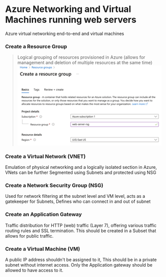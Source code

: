 # Azure Networking and Virtual Machines running web servers
Azure virtual networking end-to-end and virtual machines

### Create a Resource Group
> Logical grouping of resources provisioned in Azure (allows for management and deletion of multiple resources at the same time) 
![Create Resource Group](./assets/resource-group.png)

### Create a Virtual Network (VNET)
Emulation of physical networking and a logically isolated section in Azure, VNets can be further Segmented using Subnets and protected using NSG

### Create a Network Security Group (NSG)
Used for network filtering at the subnet level and VM level, acts as a gatekeeper for Subnets, Defines who can connect in and out of subnet

### Create an Application Gateway
Traffic distribution for HTTP (web) traffic (Layer 7), offering various traffic routing rules and SSL termination.
This should be created in a Subset that allows for public traffic.

### Create a Virtual Machine (VM)
A public IP address shouldn't be assigned to it, This should be in a private subnet without internet access. Only the Application gateway should be allowed to have access to it. 


